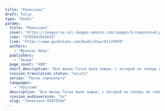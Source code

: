 ```yaml
---
title: "Ренессанс"
draft: false
type: "books"
params:
  title: "Ренессанс"
  cover: "https://images-na.ssl-images-amazon.com/images/S/compressed.photo.goodreads.com/books/1653727911i/61179959.jpg"
  isbn: "9785041645816"
  link: "https://www.goodreads.com/book/show/61179959"
  authors:
    - "Фрэнсис Кель"
  publishers:
    - "Эксмо"
  page_count: "480"
  short_description: "Вся жизнь Готье была ложью, с которой он теперь не собирается мириться.Джером больше не согласен оставаться в тени и плыть по течению.И только Скэриэл по-прежнему хладнокровно преследует свои..."
  russian_translation_status: "exists"
  series: "Песнь сорокопута"
  languages:
    - "Русский"
  description: "Вся жизнь Готье была ложью, с которой он теперь не собирается мириться.Джером больше не согласен оставаться в тени и плыть по течению.И только Скэриэл по-прежнему хладнокровно преследует свои цели, идёт по головам, сметая все на своем пути.Чистокровным, полукровкам и низшим стало слишком тесно в Октавии.Грядут большие перемены.Грядет Ренессанс."
  russian_audioversion: "no"
  slug: "renessans-039755bd"
---
```

